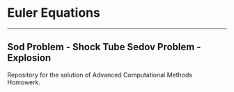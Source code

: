 # Euler Equations

---
Sod Problem - Shock Tube 
Sedov Problem - Explosion  
---

Repository for the solution of Advanced Computational Methods Homowerk.
